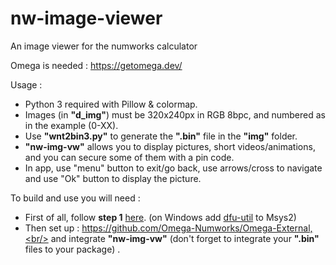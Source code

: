 # nw-image-viewer

An image viewer for the numworks calculator

Omega is needed : https://getomega.dev/

Usage : 
- Python 3 required with Pillow & colormap.
- Images (in **"d_img"**) must be 320x240px in RGB 8bpc, and numbered as in the example (0-XX).
- Use **"wnt2bin3.py"** to generate the **".bin"** file in the **"img"** folder.
- **"nw-img-vw"** allows you to display pictures, short videos/animations, and you can secure some of them with a pin code.
- In app, use "menu" button to exit/go back, use arrows/cross to navigate and use "Ok" button to display the picture.

To build and use you will need : 
- First of all, follow **step 1** [here](https://www.numworks.com/resources/engineering/software/build/). (on Windows add [dfu-util](http://dfu-util.sourceforge.net/) to Msys2)
- Then set up : https://github.com/Omega-Numworks/Omega-External,<br/>
and integrate **"nw-img-vw"** (don't forget to integrate your **".bin"** files to your package) . 

